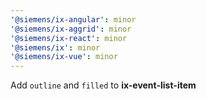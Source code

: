 ```yaml
---
'@siemens/ix-angular': minor
'@siemens/ix-aggrid': minor
'@siemens/ix-react': minor
'@siemens/ix': minor
'@siemens/ix-vue': minor
---
```


Add `outline` and `filled` to **ix-event-list-item**

